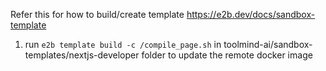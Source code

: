 Refer this for how to build/create template
https://e2b.dev/docs/sandbox-template

1. run `e2b template build -c /compile_page.sh` in toolmind-ai/sandbox-templates/nextjs-developer folder to update the remote docker image
